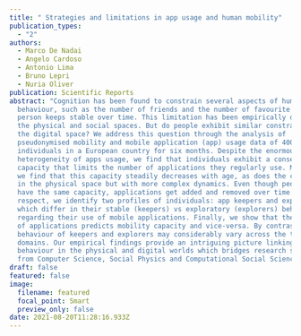 ```yaml
---
title: " Strategies and limitations in app usage and human mobility"
publication_types:
  - "2"
authors:
  - Marco De Nadai
  - Angelo Cardoso
  - Antonio Lima
  - Bruno Lepri
  - Nuria Oliver
publication: Scientific Reports
abstract: "Cognition has been found to constrain several aspects of human
  behaviour, such as the number of friends and the number of favourite places a
  person keeps stable over time. This limitation has been empirically defined in
  the physical and social spaces. But do people exhibit similar constraints in
  the digital space? We address this question through the analysis of
  pseudonymised mobility and mobile application (app) usage data of 400,000
  individuals in a European country for six months. Despite the enormous
  heterogeneity of apps usage, we find that individuals exhibit a conserved
  capacity that limits the number of applications they regularly use. Moreover,
  we find that this capacity steadily decreases with age, as does the capacity
  in the physical space but with more complex dynamics. Even though people might
  have the same capacity, applications get added and removed over time. In this
  respect, we identify two profiles of individuals: app keepers and explorers,
  which differ in their stable (keepers) vs exploratory (explorers) behaviour
  regarding their use of mobile applications. Finally, we show that the capacity
  of applications predicts mobility capacity and vice-versa. By contrast, the
  behaviour of keepers and explorers may considerably vary across the two
  domains. Our empirical findings provide an intriguing picture linking human
  behaviour in the physical and digital worlds which bridges research studies
  from Computer Science, Social Physics and Computational Social Sciences."
draft: false
featured: false
image:
  filename: featured
  focal_point: Smart
  preview_only: false
date: 2021-08-20T11:28:16.933Z
---
```


